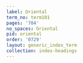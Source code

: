 ```yaml
---
label: Oriental
term_no: term101
pages: '784'
no_spaces: Oriental
pid: oriental
order: '0729'
layout: generic_index_term
collection: index-headings
---
```

